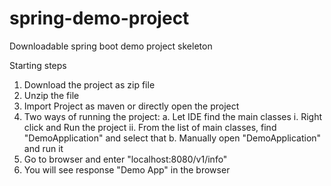 # spring-demo-project
Downloadable spring boot demo project skeleton

Starting steps 
1. Download the project as zip file 
2. Unzip the file
3. Import Project as maven or directly open the project 
4. Two ways of running the project: 
  a. Let IDE find the main classes 
    i. Right click and Run the project
    ii. From the list of main classes, find "DemoApplication" and select that 
  b. Manually open "DemoApplication" and run it 
5. Go to browser and enter "localhost:8080/v1/info"
6. You will see response "Demo App" in the browser 
